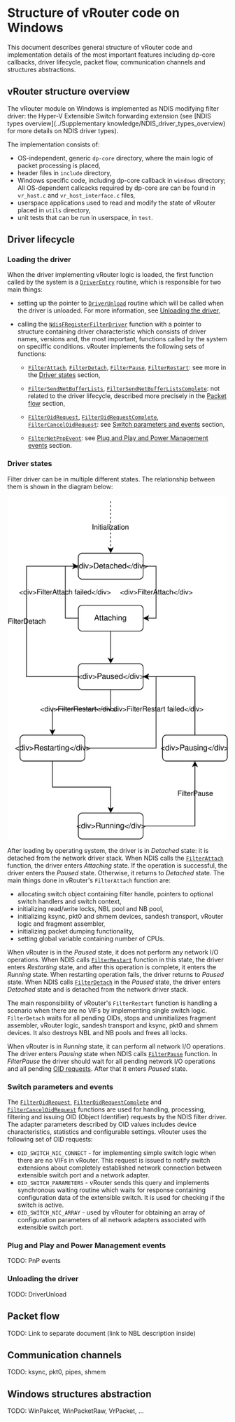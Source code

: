 # Structure of vRouter code on Windows

This document describes general structure of vRouter code and implementation
details of the most important features including dp-core callbacks, driver
lifecycle, packet flow, communication channels and structures abstractions.


## vRouter structure overview

The vRouter module on Windows is implemented as NDIS modifying filter driver:
the Hyper-V Extensible Switch forwarding extension
(see [NDIS types overview](../Supplementary knowledge/NDIS_driver_types_overview)
for more details on NDIS driver types).

The implementation consists of:

* OS-independent, generic `dp-core` directory, where the main logic of packet
processing is placed,
* header files in `include` directory,
* Windows specific code, including dp-core callback in `windows` directory;
All OS-dependent callcacks required by dp-core are can be found in
`vr_host.c` and `vr_host_interface.c` files,
* userspace applications used to read and modify the state of vRouter
placed in `utils` directory,
* unit tests that can be run in userspace, in `test`.


## Driver lifecycle


### Loading the driver

When the driver implementing vRouter logic is loaded, the first function
called by the system is a
[`DriverEntry`](https://docs.microsoft.com/en-us/windows-hardware/drivers/ddi/content/wdm/nc-wdm-driver_initialize)
routine, which is responsible for two main things:

* setting up the pointer to
[`DriverUnload`](https://docs.microsoft.com/en-us/windows-hardware/drivers/ddi/content/wdm/nc-wdm-driver_unload)
routine which will be called when the driver is unloaded. For more information,
see [Unloading the driver](#unloading-the-driver),

* calling the
[`NdisFRegisterFilterDriver`](https://docs.microsoft.com/en-us/windows-hardware/drivers/ddi/content/ndis/nf-ndis-ndisfregisterfilterdriver)
function with a pointer to structure containing driver characteristic which
consists of driver names, versions and, the most important, functions called
by the system on speciffic conditions.
vRouter implements the following sets of functions:

    * [`FilterAttach`](https://docs.microsoft.com/en-us/windows-hardware/drivers/ddi/content/ndis/nc-ndis-filter_attach),
    [`FilterDetach`](https://docs.microsoft.com/en-us/windows-hardware/drivers/ddi/content/ndis/nc-ndis-filter_detach),
    [`FilterPause`](https://docs.microsoft.com/en-us/windows-hardware/drivers/ddi/content/ndis/nc-ndis-filter_pause),
    [`FilterRestart`](https://docs.microsoft.com/en-us/windows-hardware/drivers/ddi/content/ndis/nc-ndis-filter_restart):
    see more in the [Driver states](#driver-states) section,

    * [`FilterSendNetBufferLists`](https://docs.microsoft.com/en-us/windows-hardware/drivers/ddi/content/ndis/nc-ndis-filter_send_net_buffer_lists),
    [`FilterSendNetBufferListsComplete`](https://docs.microsoft.com/en-us/windows-hardware/drivers/ddi/content/ndis/nc-ndis-filter_send_net_buffer_lists_complete):
    not related to the driver lifecycle, described more precisely in the
    [Packet flow](#packet-flow) section,

    * [`FilterOidRequest`](https://docs.microsoft.com/en-us/windows-hardware/drivers/ddi/content/ndis/nc-ndis-filter_oid_request),
    [`FilterOidRequestComplete`](https://docs.microsoft.com/en-us/windows-hardware/drivers/ddi/content/ndis/nc-ndis-filter_oid_request_complete),
    [`FilterCancelOidRequest`](https://docs.microsoft.com/en-us/windows-hardware/drivers/ddi/content/ndis/nc-ndis-filter_cancel_oid_request):
    see [Switch parameters and events](#switch-parameters-and-events) section,

    * [`FilterNetPnpEvent`](https://docs.microsoft.com/en-us/windows-hardware/drivers/ddi/content/ndis/nc-ndis-filter_net_pnp_event):
    see [Plug and Play and Power Management events](#plug-and-play-and-power-management-events) section.


### Driver states

Filter driver can be in multiple different states.
The relationship between them is shown in the diagram below:

![Filter driver states](filter-driver-states.svg)

After loading by operating system, the driver is in *Detached* state:
it is detached from the network driver stack. When NDIS calls the
[`FilterAttach`](https://docs.microsoft.com/en-us/windows-hardware/drivers/ddi/content/ndis/nc-ndis-filter_attach)
function, the driver enters *Attaching* state. If the operation is successful,
the driver enters the *Paused* state. Otherwise, it returns to *Detached* state.
The main things done in vRouter's `FilterAttach` function are:

* allocating switch object containing filter handle,
pointers to optional switch handlers and switch context,
* initializing read/write locks, NBL pool and NB pool,
* initializing ksync, pkt0 and shmem devices, sandesh transport,
vRouter logic and fragment assembler,
* initializing packet dumping functionality,
* setting global variable containing number of CPUs.

When vRouter is in the *Paused* state, it does not perform any network
I/O operations. When NDIS calls
[`FilterRestart`](https://docs.microsoft.com/en-us/windows-hardware/drivers/ddi/content/ndis/nc-ndis-filter_restart)
function in this state, the driver enters *Restarting* state, and after this
operation is complete, it enters the *Running* state.
When restarting operation fails, the driver returns to *Paused* state.
When NDIS calls
[`FilterDetach`](https://docs.microsoft.com/en-us/windows-hardware/drivers/ddi/content/ndis/nc-ndis-filter_detach)
in the *Paused* state, the driver enters *Detached* state and is detached
from the network driver stack.

The main responsibility of vRouter's `FilterRestart` function is handling
a scenario when there are no VIFs by implementing single switch logic.
`FilterDetach` waits for all pending OIDs, stops and uninitializes
fragment assembler, vRouter logic, sandesh transport and ksync,
pkt0 and shmem devices. It also destroys NBL and NB pools and frees all locks.

When vRouter is in *Running* state, it can perform all network I/O operations.
The driver enters *Pausing* state when NDIS calls
[`FilterPause`](https://docs.microsoft.com/en-us/windows-hardware/drivers/ddi/content/ndis/nc-ndis-filter_pause)
function. In *FilterPause* the driver should wait for all pending network
I/O operations and all pending [OID requests](#switch-parameters-and-events).
After that it enters *Paused* state.


### Switch parameters and events

The [`FilterOidRequest`](https://docs.microsoft.com/en-us/windows-hardware/drivers/ddi/content/ndis/nc-ndis-filter_oid_request),
[`FilterOidRequestComplete`](https://docs.microsoft.com/en-us/windows-hardware/drivers/ddi/content/ndis/nc-ndis-filter_oid_request_complete)
and
[`FilterCancelOidRequest`](https://docs.microsoft.com/en-us/windows-hardware/drivers/ddi/content/ndis/nc-ndis-filter_cancel_oid_request)
functions are used for handling, processing, filtering and issuing
OID (Object Identifier) requests by the NDIS filter driver.
The adapter parameters described by OID values includes device characteristics,
statistics and configurable settings.
vRouter uses the following set of OID requests:

* `OID_SWITCH_NIC_CONNECT` - for implementing simple switch logic when there
are no VIFs in vRouter. This request is issued to notify switch extensions
about completely established network connection between extensible
switch port and a network adapter.
* `OID_SWITCH_PARAMETERS` - vRouter sends this query and implements synchronous
waiting routine which waits for response containing configuration
data of the extensible switch. It is used for checking if the switch is active.
* `OID_SWITCH_NIC_ARRAY` - used by vRouter for obtaining an array
of configuration parameters of all network adapters
associated with extensible switch port.



###  Plug and Play and Power Management events

TODO: PnP events


### Unloading the driver

TODO: DriverUnload


## Packet flow

TODO: Link to separate document (link to NBL description inside)


## Communication channels

TODO: ksync, pkt0, pipes, shmem


## Windows structures abstraction

TODO: WinPakcet, WinPacketRaw, VrPacket, ...
